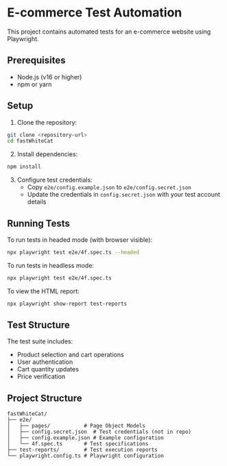 # E-commerce Test Automation

This project contains automated tests for an e-commerce website using Playwright.

## Prerequisites

- Node.js (v16 or higher)
- npm or yarn

## Setup

1. Clone the repository:
```bash
git clone <repository-url>
cd fastWhiteCat
```

2. Install dependencies:
```bash
npm install
```

3. Configure test credentials:
   - Copy `e2e/config.example.json` to `e2e/config.secret.json`
   - Update the credentials in `config.secret.json` with your test account details

## Running Tests

To run tests in headed mode (with browser visible):
```bash
npx playwright test e2e/4f.spec.ts --headed
```

To run tests in headless mode:
```bash
npx playwright test e2e/4f.spec.ts
```

To view the HTML report:
```bash
npx playwright show-report test-reports
```

## Test Structure

The test suite includes:
- Product selection and cart operations
- User authentication
- Cart quantity updates
- Price verification

## Project Structure

```
fastWhiteCat/
├── e2e/
│   ├── pages/           # Page Object Models
│   ├── config.secret.json  # Test credentials (not in repo)
│   ├── config.example.json # Example configuration
│   └── 4f.spec.ts       # Test specifications
├── test-reports/        # Test execution reports
└── playwright.config.ts # Playwright configuration
``` 